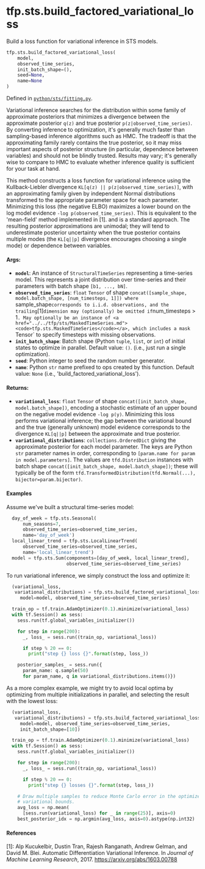 <div itemscope itemtype="http://developers.google.com/ReferenceObject">
<meta itemprop="name" content="tfp.sts.build_factored_variational_loss" />
<meta itemprop="path" content="Stable" />
</div>

# tfp.sts.build_factored_variational_loss

Build a loss function for variational inference in STS models.

``` python
tfp.sts.build_factored_variational_loss(
    model,
    observed_time_series,
    init_batch_shape=(),
    seed=None,
    name=None
)
```



Defined in [`python/sts/fitting.py`](https://github.com/tensorflow/probability/tree/master/tensorflow_probability/python/sts/fitting.py).

<!-- Placeholder for "Used in" -->

Variational inference searches for the distribution within some family of
approximate posteriors that minimizes a divergence between the approximate
posterior `q(z)` and true posterior `p(z|observed_time_series)`. By converting
inference to optimization, it's generally much faster than sampling-based
inference algorithms such as HMC. The tradeoff is that the approximating
family rarely contains the true posterior, so it may miss important aspects of
posterior structure (in particular, dependence between variables) and should
not be blindly trusted. Results may vary; it's generally wise to compare to
HMC to evaluate whether inference quality is sufficient for your task at hand.

This method constructs a loss function for variational inference using the
Kullback-Liebler divergence `KL[q(z) || p(z|observed_time_series)]`, with an
approximating family given by independent Normal distributions transformed to
the appropriate parameter space for each parameter. Minimizing this loss (the
negative ELBO) maximizes a lower bound on the log model evidence `-log
p(observed_time_series)`. This is equivalent to the 'mean-field' method
implemented in [1]. and is a standard approach. The resulting posterior
approximations are unimodal; they will tend to underestimate posterior
uncertainty when the true posterior contains multiple modes (the `KL[q||p]`
divergence encourages choosing a single mode) or dependence between variables.

#### Args:

* <b>`model`</b>: An instance of `StructuralTimeSeries` representing a
    time-series model. This represents a joint distribution over
    time-series and their parameters with batch shape `[b1, ..., bN]`.
* <b>`observed_time_series`</b>: `float` `Tensor` of shape
    `concat([sample_shape, model.batch_shape, [num_timesteps, 1]]) where
    `sample_shape` corresponds to i.i.d. observations, and the trailing `[1]`
    dimension may (optionally) be omitted if `num_timesteps > 1`. May
    optionally be an instance of <a href="../../tfp/sts/MaskedTimeSeries.md"><code>tfp.sts.MaskedTimeSeries</code></a>, which includes
    a mask `Tensor` to specify timesteps with missing observations.
* <b>`init_batch_shape`</b>: Batch shape (Python `tuple`, `list`, or `int`) of initial
    states to optimize in parallel.
    Default value: `()`. (i.e., just run a single optimization).
* <b>`seed`</b>: Python integer to seed the random number generator.
* <b>`name`</b>: Python `str` name prefixed to ops created by this function.
    Default value: `None` (i.e., 'build_factored_variational_loss').


#### Returns:

* <b>`variational_loss`</b>: `float` `Tensor` of shape
    `concat([init_batch_shape, model.batch_shape])`, encoding a stochastic
    estimate of an upper bound on the negative model evidence `-log p(y)`.
    Minimizing this loss performs variational inference; the gap between the
    variational bound and the true (generally unknown) model evidence
    corresponds to the divergence `KL[q||p]` between the approximate and true
    posterior.
* <b>`variational_distributions`</b>: `collections.OrderedDict` giving
    the approximate posterior for each model parameter. The keys are
    Python `str` parameter names in order, corresponding to
    `[param.name for param in model.parameters]`. The values are
    `tfd.Distribution` instances with batch shape
    `concat([init_batch_shape, model.batch_shape])`; these will typically be
    of the form `tfd.TransformedDistribution(tfd.Normal(...),
    bijector=param.bijector)`.

#### Examples

Assume we've built a structural time-series model:

```python
  day_of_week = tfp.sts.Seasonal(
      num_seasons=7,
      observed_time_series=observed_time_series,
      name='day_of_week')
  local_linear_trend = tfp.sts.LocalLinearTrend(
      observed_time_series=observed_time_series,
      name='local_linear_trend')
  model = tfp.sts.Sum(components=[day_of_week, local_linear_trend],
                      observed_time_series=observed_time_series)
```

To run variational inference, we simply construct the loss and optimize
it:

```python
  (variational_loss,
   variational_distributions) = tfp.sts.build_factored_variational_loss(
     model=model, observed_time_series=observed_time_series)

  train_op = tf.train.AdamOptimizer(0.1).minimize(variational_loss)
  with tf.Session() as sess:
    sess.run(tf.global_variables_initializer())

    for step in range(200):
      _, loss_ = sess.run((train_op, variational_loss))

      if step % 20 == 0:
        print("step {} loss {}".format(step, loss_))

    posterior_samples_ = sess.run({
      param_name: q.sample(50)
      for param_name, q in variational_distributions.items()})
```

As a more complex example, we might try to avoid local optima by optimizing
from multiple initializations in parallel, and selecting the result with the
lowest loss:

```python
  (variational_loss,
   variational_distributions) = tfp.sts.build_factored_variational_loss(
     model=model, observed_time_series=observed_time_series,
     init_batch_shape=[10])

  train_op = tf.train.AdamOptimizer(0.1).minimize(variational_loss)
  with tf.Session() as sess:
    sess.run(tf.global_variables_initializer())

    for step in range(200):
      _, loss_ = sess.run((train_op, variational_loss))

      if step % 20 == 0:
        print("step {} losses {}".format(step, loss_))

    # Draw multiple samples to reduce Monte Carlo error in the optimized
    # variational bounds.
    avg_loss = np.mean(
      [sess.run(variational_loss) for _ in range(25)], axis=0)
    best_posterior_idx = np.argmin(avg_loss, axis=0).astype(np.int32)
```

#### References

[1]: Alp Kucukelbir, Dustin Tran, Rajesh Ranganath, Andrew Gelman, and
     David M. Blei. Automatic Differentiation Variational Inference. In
     _Journal of Machine Learning Research_, 2017.
     https://arxiv.org/abs/1603.00788